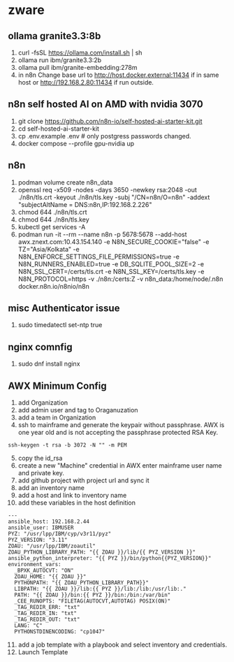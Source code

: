 # zware

## ollama granite3.3:8b 
1. curl -fsSL https://ollama.com/install.sh | sh
2. ollama run ibm/granite3.3:2b
3. ollama pull ibm/granite-embedding:278m
4. in n8n Change base url to http://host.docker.external:11434 if in same host or http://192.168.2.80:11434 if run outside.

## n8n self hosted AI on AMD with nvidia 3070
1. git clone https://github.com/n8n-io/self-hosted-ai-starter-kit.git
2. cd self-hosted-ai-starter-kit
3. cp .env.example .env # only postgress passwords changed.
4. docker compose --profile gpu-nvidia up

## n8n

1. podman volume create n8n_data
2. openssl req -x509 -nodes -days 3650 -newkey rsa:2048 -out ./n8n/tls.crt -keyout ./n8n/tls.key -subj "/CN=n8n/O=n8n" -addext "subjectAltName = DNS:n8n,IP:192.168.2.226"
3. chmod 644 ./n8n/tls.crt
4. chmod 644 ./n8n/tls.key
5. kubectl get services -A
6. podman run -it --rm --name n8n -p 5678:5678 --add-host awx.znext.com:10.43.154.140 -e N8N_SECURE_COOKIE="false" -e TZ="Asia/Kolkata" -e N8N_ENFORCE_SETTINGS_FILE_PERMISSIONS=true -e N8N_RUNNERS_ENABLED=true -e DB_SQLITE_POOL_SIZE=2 -e N8N_SSL_CERT=/certs/tls.crt -e N8N_SSL_KEY=/certs/tls.key -e N8N_PROTOCOL=https -v ./n8n:/certs:Z -v n8n_data:/home/node/.n8n docker.n8n.io/n8nio/n8n
   
## misc Authenticator issue
1. sudo timedatectl set-ntp true

## nginx comnfig
1. sudo dnf install nginx

## AWX Minimum Config

1. add Organization
2. add admin user and tag to Oraganuzation
3. add a team in Organization
4. ssh to mainframe and generate the keypair without passphrase. AWX is one year old and is not accepting the passphrase protected RSA Key.
```
ssh-keygen -t rsa -b 3072 -N "" -m PEM
```
5. copy the id_rsa
6. create a new "Machine" credential in AWX enter mainframe user name and private key.
7. add github project with project url and sync it
8. add an inventory name
9. add a host and link to inventory name
10. add these variables in the host definition
```
---
ansible_host: 192.168.2.44
ansible_user: IBMUSER
PYZ: "/usr/lpp/IBM/cyp/v3r11/pyz"
PYZ_VERSION: "3.11"
ZOAU: "/usr/lpp/IBM/zoautil"
ZOAU_PYTHON_LIBRARY_PATH: "{{ ZOAU }}/lib/{{ PYZ_VERSION }}"
ansible_python_interpreter: "{{ PYZ }}/bin/python{{PYZ_VERSION}}" 
environment_vars:
  _BPXK_AUTOCVT: "ON"
  ZOAU_HOME: "{{ ZOAU }}"
  PYTHONPATH: "{{ ZOAU_PYTHON_LIBRARY_PATH}}"
  LIBPATH: "{{ ZOAU }}/lib:{{ PYZ }}/lib:/lib:/usr/lib:."
  PATH: "{{ ZOAU }}/bin:{{ PYZ }}/bin:/bin:/var/bin"
  _CEE_RUNOPTS: "FILETAG(AUTOCVT,AUTOTAG) POSIX(ON)"
  _TAG_REDIR_ERR: "txt"
  _TAG_REDIR_IN: "txt"
  _TAG_REDIR_OUT: "txt"
  LANG: "C"
  PYTHONSTDINENCODING: "cp1047"
```
11. add a job template with a playbook and select inventory and credentials.
12. Launch Template
